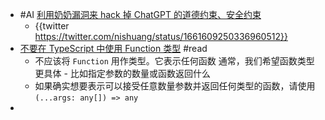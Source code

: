 - #AI [利用奶奶漏洞来 hack 掉 ChatGPT 的道德约束、安全约束](https://www.polygon.com/23690187/discord-ai-chatbot-clyde-grandma-exploit-chatgpt)
	- {{twitter https://twitter.com/nishuang/status/1661609250336960512}}
- [不要在 TypeScript 中使用 Function 类型](https://www.totaltypescript.com/dont-use-function-keyword-in-typescript) #read
	- 不应该将 `Function` 用作类型。它表示任何函数
	  通常，我们希望函数类型更具体 - 比如指定参数的数量或函数返回什么
	- 如果确实想要表示可以接受任意数量参数并返回任何类型的函数，请使用 `(...args: any[]) => any`
-